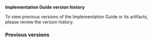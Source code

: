 <!-- This is an autogenerated file, you generally do not want to edit this file directly unless updating wording.
See publish_version.sh -->

**Implementation Guide version history**

To view previous versions of the Implementation Guide or its artifacts, please review the version history.

### Previous versions
